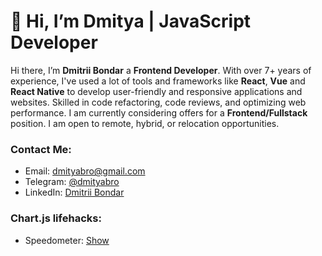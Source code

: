 # 👋 Hi, I’m Dmitya | JavaScript Developer

Hi there, I’m **Dmitrii Bondar** a **Frontend Developer**. With over 7+ years of experience, I've used a lot of tools and frameworks like **React**, **Vue** and **React Native** to develop user-friendly and responsive applications and websites. Skilled in code refactoring, code reviews, and optimizing web performance. I am currently considering offers for a **Frontend/Fullstack** position. I am open to remote, hybrid, or relocation opportunities.

### Contact Me:
- Email: <a href="mailto:dmityabro@gmail.com">dmityabro@gmail.com</a>
- Telegram: <a href="https://t.me/dmityabro">@dmityabro</a>
- LinkedIn: <a href="https://www.linkedin.com/in/dmitrii-b-frontend/">Dmitrii Bondar</a>

### Chart.js lifehacks:
* Speedometer: [Show](https://github.com/dmityabondar/chart-js-simple-speedometr)
